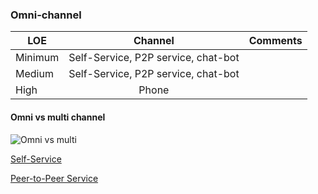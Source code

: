 ### Omni-channel

| LOE           | Channel           | Comments  |
| ------------- |:-------------:| -----:|
| Minimum      | Self-Service, P2P service, chat-bot | |
| Medium      | Self-Service, P2P service, chat-bot | |
| High      | Phone | |


#### Omni vs multi channel

![Omni vs multi](https://thedma.org/wp-content/uploads/omni-channel-blog.png)

[Self-Service](self-service.md)

[Peer-to-Peer Service](p2pcs.md)


